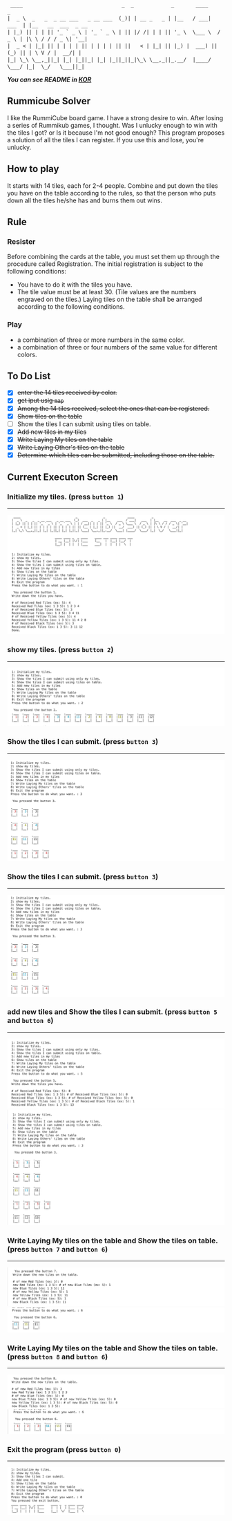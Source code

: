 ```
 ____                                _  _            _       ____          _                    
|  _ \  _   _  _ __ ___   _ __ ___  (_)| | __ _   _ | |__   / ___|   ___  | |__   __  ___  _ __ 
| |_) || | | || '_ ` _ \ | '_ ` _ \ | || |/ /| | | || '_ \  \___ \  / _ \ | |\ \ / / / _ \| '__|
|  _ < | |_| || | | | | || | | | | || ||   < | |_| || |_) |  ___) || (_) || | \ V / |  __/| |   
|_| \_\ \__,_||_| |_| |_||_| |_| |_||_||_|\_\ \__,_||_.__/  |____/  \___/ |_|  \_/   \___||_|   
```
***You can see README in **[KOR](https://github.com/happyOBO/rummicube_solver/blob/master/README_kor.md)*****
## Rummicube Solver

I like the RummiCube board game. I have a strong desire to win. After losing a series of Rummikub games, I thought. Was I unlucky enough to win with the tiles I got? or Is it because I'm not good enough? This program proposes a solution of all the tiles I can register. If you use this and lose, you're unlucky.

## How to play

It starts with 14 tiles, each for 2-4 people. Combine and put down the tiles you have on the table according to the rules, so that the person who puts down all the tiles he/she has and burns them out wins.

## Rule

### Resister

Before combining the cards at the table, you must set them up through the procedure called Registration. The initial registration is subject to the following conditions:
- You have to do it with the tiles you have.
- The tile value must be at least 30. (Tile values are the numbers engraved on the tiles.)
Laying tiles on the table shall be arranged according to the following conditions.
### Play

- a combination of three or more numbers in the same color.
- a combination of three or four numbers of the same value for different colors.

## To Do List

- [x] ~~enter the 14 tiles received by color.~~
- [x] ~~get iput usig ```map```~~
- [x] ~~Among the 14 tiles received, select the ones that can be registered.~~
- [x] ~~Show tiles on the table~~
- [ ] Show the tiles I can submit using tiles on table.
- [x] ~~Add new tiles in my tiles~~
- [x] ~~Write Laying My tiles on the table~~
- [x] ~~Write Laying Other's tiles on the table~~
- [x] ~~Determine which tiles can be submitted, including those on the table.~~

## Current Executon Screen

### Initialize my tiles. (press ``button 1``)
***
![Initialize](./images/initialize_tiles.png)

### show my tiles. (press ``button 2``)
***
![User Tile](./images/show_user_tiles.png)

### Show the tiles I can submit. (press ``button 3``)
***
![Submit Possible](./images/show_can_submit_tiles.png)

### Show the tiles I can submit. (press ``button 3``)
***
![Submit Possible](./images/show_can_submit_tiles.png)
### add new tiles and Show the tiles I can submit. (press ``button 5`` and ``button 6``)
***
![Submit Possible](./images/add_tiles.png)
![Submit Possible](./images/show_add_tiles.png)

### Write Laying My tiles on the table and Show the tiles on table. (press ``button 7`` and ``button 6``)
***
![Submit Possible](./images/submit_my_tiles.png)
![Submit Possible](./images/show_submit.png)

### Write Laying My tiles on the table and Show the tiles on table.(press ``button 8`` and ``button 6``)
***
![Submit Possible](./images/submit_other_tiles.png)
![Submit Possible](./images/show_other_submit.png)


### Exit the program (press ``button 0``)
***
![Game Over](./images/game_end.png)